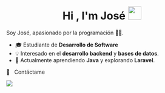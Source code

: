 <h1 align="center"><b>Hi , I'm José </b><img src="https://media.giphy.com/media/hvRJCLFzcasrR4ia7z/giphy.gif" width="35"></h1>

Soy José, apasionado por la programación 👨‍💻.


- 🎓 Estudiante de **Desarrollo de Software**
- 💡 Interesado en el **desarrollo backend** y **bases de datos**.
- 🌱 Actualmente aprendiendo **Java** y explorando **Laravel**.


🤝 &nbsp; Contáctame

[<img src="https://img.shields.io/badge/X-%23000000.svg?style=for-the-badge&logo=X&logoColor=white" />](https://x.com/CodeByJose)
